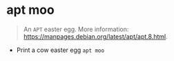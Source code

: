 # apt moo
> An `APT` easter egg.
> More information: <https://manpages.debian.org/latest/apt/apt.8.html>.

- Print a cow easter egg
`apt moo`
